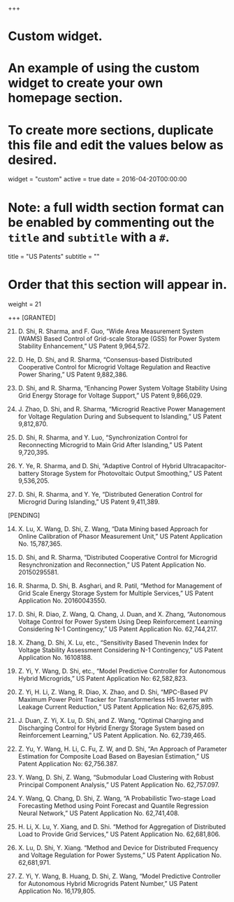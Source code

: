 +++
# Custom widget.
# An example of using the custom widget to create your own homepage section.
# To create more sections, duplicate this file and edit the values below as desired.
widget = "custom"
active = true
date = 2016-04-20T00:00:00

# Note: a full width section format can be enabled by commenting out the `title` and `subtitle` with a `#`.
title = "US Patents"
subtitle = ""

# Order that this section will appear in.
weight = 21

+++
[GRANTED]

21. D. Shi, R. Sharma, and F. Guo, “Wide Area Measurement System (WAMS) Based Control of Grid-scale Storage (GSS) for Power System Stability Enhancement,” US Patent 9,964,572.

20. D. He, D. Shi, and R. Sharma, “Consensus-based Distributed Cooperative Control for Microgrid Voltage Regulation and Reactive Power Sharing,” US Patent 9,882,386.

19. D. Shi, and R. Sharma, “Enhancing Power System Voltage Stability Using Grid Energy Storage for Voltage Support,” US Patent 9,866,029.

18. J. Zhao, D. Shi, and R. Sharma, “Microgrid Reactive Power Management for Voltage Regulation During and Subsequent to Islanding,” US Patent 9,812,870.

17. D. Shi, R. Sharma, and Y. Luo, “Synchronization Control for Reconnecting Microgrid to Main Grid After Islanding,” US Patent 9,720,395.

16. Y. Ye, R. Sharma, and D. Shi, “Adaptive Control of Hybrid Ultracapacitor-battery Storage System for Photovoltaic Output Smoothing,” US Patent 9,536,205.

15. D. Shi, R. Sharma, and Y. Ye, “Distributed Generation Control for Microgrid During Islanding,” US Patent 9,411,389.

[PENDING]

14.	X. Lu, X. Wang, D. Shi, Z. Wang, “Data Mining based Approach for Online Calibration of Phasor Measurement Unit,” US Patent Application No. 15,787,365.

13. D. Shi, and R. Sharma, “Distributed Cooperative Control for Microgrid Resynchronization and Reconnection,” US Patent Application No. 20150295581.

12. R. Sharma, D. Shi, B. Asghari, and R. Patil, “Method for Management of Grid Scale Energy Storage System for Multiple Services,” US Patent Application No. 20160043550.

11. D. Shi, R. Diao, Z. Wang, Q. Chang, J. Duan, and X. Zhang, “Autonomous Voltage Control for Power System Using Deep Reinforcement Learning Considering N-1 Contingency,” US Patent Application No. 62,744,217.

10. X. Zhang, D. Shi, X. Lu, etc., “Sensitivity Based Thevenin Index for Voltage Stability Assessment Considering N-1 Contingency,” US Patent Application No. 16108188.

9. Z. Yi, Y. Wang, D. Shi, etc., “Model Predictive Controller for Autonomous Hybrid Microgrids,” US Patent Application No: 62,582,823.

8. Z. Yi, H. Li, Z. Wang, R. Diao, X. Zhao, and D. Shi, “MPC-Based PV Maximum Power Point Tracker for Transformerless H5 Inverter with Leakage Current Reduction,” US Patent Application No: 62,675,895.

7. J. Duan, Z. Yi, X. Lu, D. Shi, and Z. Wang, “Optimal Charging and Discharging Control for Hybrid Energy Storage System based on Reinforcement Learning,” US Patent Application. No. 62,739,465.

6. Z. Yu, Y. Wang, H. Li, C. Fu, Z. W, and D. Shi, “An Approach of Parameter Estimation for Composite Load Based on Bayesian Estimation,” US Patent Application No: 62,756.387.

5. Y. Wang, D. Shi, Z. Wang, “Submodular Load Clustering with Robust Principal Component Analysis,” US Patent Application No. 62,757.097.

4. Y. Wang, Q. Chang, D. Shi, Z. Wang, “A Probabilistic Two-stage Load Forecasting Method using Point Forecast and Quantile Regression Neural Network,” US Patent Application No. 62,741,408.

3. H. Li, X. Lu, Y. Xiang, and D. Shi. “Method for Aggregation of Distributed Load to Provide Grid Services,” US Patent Application No. 62,681,806.

2. X. Lu, D. Shi, Y. Xiang. “Method and Device for Distributed Frequency and Voltage Regulation for Power Systems,” US Patent Application No. 62,681,971.

1. Z. Yi, Y. Wang, B. Huang, D. Shi, Z. Wang, “Model Predictive Controller for Autonomous Hybrid Microgrids Patent Number,” US Patent Application No. 16,179,805.

